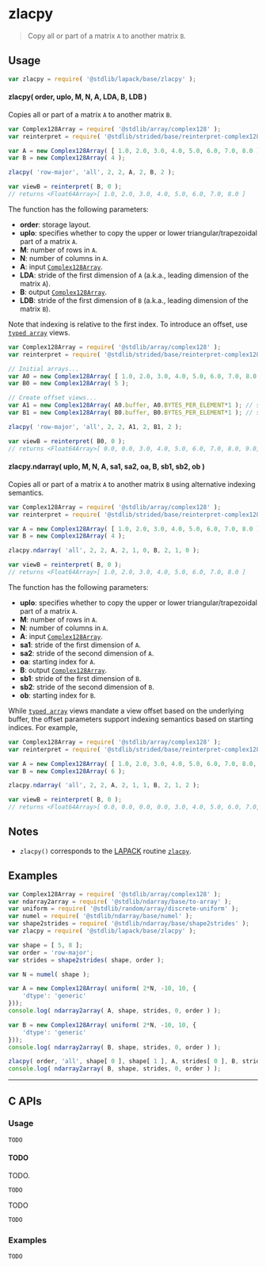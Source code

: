 <!--

@license Apache-2.0

Copyright (c) 2025 The Stdlib Authors.

Licensed under the Apache License, Version 2.0 (the "License");
you may not use this file except in compliance with the License.
You may obtain a copy of the License at

   http://www.apache.org/licenses/LICENSE-2.0

Unless required by applicable law or agreed to in writing, software
distributed under the License is distributed on an "AS IS" BASIS,
WITHOUT WARRANTIES OR CONDITIONS OF ANY KIND, either express or implied.
See the License for the specific language governing permissions and
limitations under the License.

-->

# zlacpy

> Copy all or part of a matrix `A` to another matrix `B`.

<section class="usage">

## Usage

```javascript
var zlacpy = require( '@stdlib/lapack/base/zlacpy' );
```

#### zlacpy( order, uplo, M, N, A, LDA, B, LDB )

Copies all or part of a matrix `A` to another matrix `B`.

```javascript
var Complex128Array = require( '@stdlib/array/complex128' );
var reinterpret = require( '@stdlib/strided/base/reinterpret-complex128' );

var A = new Complex128Array( [ 1.0, 2.0, 3.0, 4.0, 5.0, 6.0, 7.0, 8.0 ] );
var B = new Complex128Array( 4 );

zlacpy( 'row-major', 'all', 2, 2, A, 2, B, 2 );

var viewB = reinterpret( B, 0 );
// returns <Float64Array>[ 1.0, 2.0, 3.0, 4.0, 5.0, 6.0, 7.0, 8.0 ]
```

The function has the following parameters:

-   **order**: storage layout.
-   **uplo**: specifies whether to copy the upper or lower triangular/trapezoidal part of a matrix `A`.
-   **M**: number of rows in `A`.
-   **N**: number of columns in `A`.
-   **A**: input [`Complex128Array`][@stdlib/array/complex128].
-   **LDA**: stride of the first dimension of `A` (a.k.a., leading dimension of the matrix `A`).
-   **B**: output [`Complex128Array`][@stdlib/array/complex128].
-   **LDB**: stride of the first dimension of `B` (a.k.a., leading dimension of the matrix `B`).

Note that indexing is relative to the first index. To introduce an offset, use [`typed array`][mdn-typed-array] views.

<!-- eslint-disable stdlib/capitalized-comments, max-len -->

```javascript
var Complex128Array = require( '@stdlib/array/complex128' );
var reinterpret = require( '@stdlib/strided/base/reinterpret-complex128' );

// Initial arrays...
var A0 = new Complex128Array( [ 1.0, 2.0, 3.0, 4.0, 5.0, 6.0, 7.0, 8.0, 9.0, 10.0 ] );
var B0 = new Complex128Array( 5 );

// Create offset views...
var A1 = new Complex128Array( A0.buffer, A0.BYTES_PER_ELEMENT*1 ); // start at 2nd element
var B1 = new Complex128Array( B0.buffer, B0.BYTES_PER_ELEMENT*1 ); // start at 2nd element

zlacpy( 'row-major', 'all', 2, 2, A1, 2, B1, 2 );

var viewB = reinterpret( B0, 0 );
// returns <Float64Array>[ 0.0, 0.0, 3.0, 4.0, 5.0, 6.0, 7.0, 8.0, 9.0, 10.0 ]
```

#### zlacpy.ndarray( uplo, M, N, A, sa1, sa2, oa, B, sb1, sb2, ob )

Copies all or part of a matrix `A` to another matrix `B` using alternative indexing semantics.

```javascript
var Complex128Array = require( '@stdlib/array/complex128' );
var reinterpret = require( '@stdlib/strided/base/reinterpret-complex128' );

var A = new Complex128Array( [ 1.0, 2.0, 3.0, 4.0, 5.0, 6.0, 7.0, 8.0 ] );
var B = new Complex128Array( 4 );

zlacpy.ndarray( 'all', 2, 2, A, 2, 1, 0, B, 2, 1, 0 );

var viewB = reinterpret( B, 0 );
// returns <Float64Array>[ 1.0, 2.0, 3.0, 4.0, 5.0, 6.0, 7.0, 8.0 ]
```

The function has the following parameters:

-   **uplo**: specifies whether to copy the upper or lower triangular/trapezoidal part of a matrix `A`.
-   **M**: number of rows in `A`.
-   **N**: number of columns in `A`.
-   **A**: input [`Complex128Array`][@stdlib/array/complex128].
-   **sa1**: stride of the first dimension of `A`.
-   **sa2**: stride of the second dimension of `A`.
-   **oa**: starting index for `A`.
-   **B**: output [`Complex128Array`][@stdlib/array/complex128].
-   **sb1**: stride of the first dimension of `B`.
-   **sb2**: stride of the second dimension of `B`.
-   **ob**: starting index for `B`.

While [`typed array`][mdn-typed-array] views mandate a view offset based on the underlying buffer, the offset parameters support indexing semantics based on starting indices. For example,

<!-- eslint-disable max-len -->

```javascript
var Complex128Array = require( '@stdlib/array/complex128' );
var reinterpret = require( '@stdlib/strided/base/reinterpret-complex128' );

var A = new Complex128Array( [ 1.0, 2.0, 3.0, 4.0, 5.0, 6.0, 7.0, 8.0, 9.0, 10.0 ] );
var B = new Complex128Array( 6 );

zlacpy.ndarray( 'all', 2, 2, A, 2, 1, 1, B, 2, 1, 2 );

var viewB = reinterpret( B, 0 );
// returns <Float64Array>[ 0.0, 0.0, 0.0, 0.0, 3.0, 4.0, 5.0, 6.0, 7.0, 8.0, 9.0, 10.0 ]
```

</section>

<!-- /.usage -->

<section class="notes">

## Notes

-   `zlacpy()` corresponds to the [LAPACK][lapack] routine [`zlacpy`][lapack-zlacpy].

</section>

<!-- /.notes -->

<section class="examples">

## Examples

<!-- eslint no-undef: "error" -->

```javascript
var Complex128Array = require( '@stdlib/array/complex128' );
var ndarray2array = require( '@stdlib/ndarray/base/to-array' );
var uniform = require( '@stdlib/random/array/discrete-uniform' );
var numel = require( '@stdlib/ndarray/base/numel' );
var shape2strides = require( '@stdlib/ndarray/base/shape2strides' );
var zlacpy = require( '@stdlib/lapack/base/zlacpy' );

var shape = [ 5, 8 ];
var order = 'row-major';
var strides = shape2strides( shape, order );

var N = numel( shape );

var A = new Complex128Array( uniform( 2*N, -10, 10, {
    'dtype': 'generic'
}));
console.log( ndarray2array( A, shape, strides, 0, order ) );

var B = new Complex128Array( uniform( 2*N, -10, 10, {
    'dtype': 'generic'
}));
console.log( ndarray2array( B, shape, strides, 0, order ) );

zlacpy( order, 'all', shape[ 0 ], shape[ 1 ], A, strides[ 0 ], B, strides[ 0 ] );
console.log( ndarray2array( B, shape, strides, 0, order ) );
```

</section>

<!-- /.examples -->

<!-- C interface documentation. -->

* * *

<section class="c">

## C APIs

<!-- Section to include introductory text. Make sure to keep an empty line after the intro `section` element and another before the `/section` close. -->

<section class="intro">

</section>

<!-- /.intro -->

<!-- C usage documentation. -->

<section class="usage">

### Usage

```c
TODO
```

#### TODO

TODO.

```c
TODO
```

TODO

```c
TODO
```

</section>

<!-- /.usage -->

<!-- C API usage notes. Make sure to keep an empty line after the `section` element and another before the `/section` close. -->

<section class="notes">

</section>

<!-- /.notes -->

<!-- C API usage examples. -->

<section class="examples">

### Examples

```c
TODO
```

</section>

<!-- /.examples -->

</section>

<!-- /.c -->

<!-- Section for related `stdlib` packages. Do not manually edit this section, as it is automatically populated. -->

<section class="related">

</section>

<!-- /.related -->

<!-- Section for all links. Make sure to keep an empty line after the `section` element and another before the `/section` close. -->

<section class="links">

[lapack]: https://www.netlib.org/lapack/explore-html/

[lapack-zlacpy]: https://netlib.org/lapack/explore-html/d0/d9e/group__lacpy_ga243f0a47458b9a525136a69146c10192.html#ga243f0a47458b9a525136a69146c10192

[@stdlib/array/complex128]: https://github.com/stdlib-js/array-complex128

[mdn-typed-array]: https://developer.mozilla.org/en-US/docs/Web/JavaScript/Reference/Global_Objects/TypedArray

</section>

<!-- /.links -->
